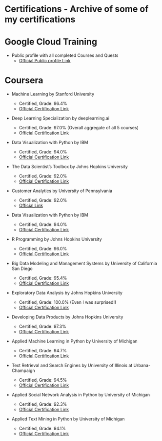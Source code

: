# Certifications - Archive of some of my certifications

# Google Cloud Training

- Public profile with all completed Courses and Quests
   - [Official Public profile Link](https://google.qwiklabs.com/public_profiles/d681551d-75cd-41a5-83d3-2701ab7952dd)

# Coursera

- Machine Learning by Stanford University                                    
   - Certified, Grade: 96.4%
   - [Official Certification Link](https://www.coursera.org/account/accomplishments/verify/LDFQWVUJF5JM)
   
 - Deep Learning Specialization by deeplearning.ai
   - Certified, Grade: 97.0% (Overall aggregate of all 5 courses)
   - [Official Certification Link](https://www.coursera.org/account/accomplishments/specialization/FKT8QHMAEQ68)

- Data Visualization with Python by IBM                                      
   - Certified, Grade: 94.0%
   - [Official Certification Link](https://www.coursera.org/account/accomplishments/verify/GV2BQ2P6JWPX)

- The Data Scientist’s Toolbox by Johns Hopkins University                                      
   - Certified, Grade: 92.0%
   - [Official Certification Link](https://www.coursera.org/account/accomplishments/verify/H4TKV874RHFN)

 - Customer Analytics by University of Pennsylvania                                      
   - Certified, Grade: 92.0%
   - [Official Link](https://www.coursera.org/account/accomplishments/verify/VCWK5HVPQ9RV)

- Data Visualization with Python by IBM                                      
   - Certified, Grade: 94.0%
   - [Official Certification Link](https://www.coursera.org/account/accomplishments/verify/GV2BQ2P6JWPX)
   
- R Programming by Johns Hopkins University                                     
   - Certified, Grade: 96.0%
   - [Official Certification Link](https://www.coursera.org/account/accomplishments/verify/UBVY4AJ2RDVL)
   
- Big Data Modeling and Management Systems by University of California San Diego                                    
   - Certified, Grade: 95.4%
   - [Official Certification Link](https://www.coursera.org/account/accomplishments/verify/PD2MTH63WUNB)
   
- Exploratory Data Analysis by Johns Hopkins University                                    
   - Certified, Grade: 100.0% (Even I was surprised!)
   - [Official Certification Link](https://www.coursera.org/account/accomplishments/verify/Z6E6XFDPG2EF)
   
- Developing Data Products by Johns Hopkins University                                    
   - Certified, Grade: 97.3% 
   - [Official Certification Link](https://www.coursera.org/account/accomplishments/verify/TWFVL3RA5EA6)
   
- Applied Machine Learning in Python by University of Michigan                                    
   - Certified, Grade: 94.7% 
   - [Official Certification Link](https://www.coursera.org/account/accomplishments/verify/3CNHHXUKQWU8)
       
- Text Retrieval and Search Engines by University of Illinois at Urbana-Champaign                                    
   - Certified, Grade: 94.5% 
   - [Official Certification Link](https://www.coursera.org/account/accomplishments/verify/63BKD66EB9T5)
       
- Applied Social Network Analysis in Python by University of Michigan
   - Certified, Grade: 92.3% 
   - [Official Certification Link](https://www.coursera.org/account/accomplishments/verify/XT5SQ7T7GAQD)
   
- Applied Text Mining in Python by University of Michigan
   - Certified, Grade: 94.1% 
   - [Official Certification Link](https://www.coursera.org/account/accomplishments/verify/KQYHU68SGU7L)
   

     
     


   
 

   

